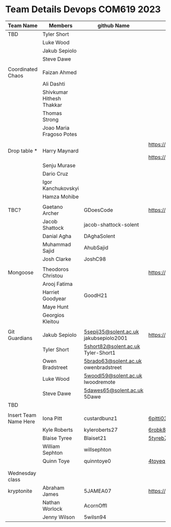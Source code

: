 # Team Details Devops COM619 2023           


    
| Team Name   | Members     | github Name  | shared repo | shared project | on line app |
| ----------- | ----------- | ------------ | ----------- | -------------- | ----------- |
| TBD         | Tyler Short |              |             |                |             |
|             | Luke Wood   |              |             |                |             |
|             | Jakub Sepiolo |              |             |                |             |
|             | Steve Dawe  |              |             |                |             |
|             |             |              |             |                |             |
| Coordinated Chaos        | Faizan Ahmed  |              |             |                |             |
|             | Ali Dashti     |              |             |                |             |
|             | Shivkumar Hithesh Thakkar  |              |             |                |             |
|             | Thomas Strong   |              |             |                |             |
|             | Joao Maria Fragoso Potes   |              |             |                |             |
|             |             |              |             |                |             |
| Drop table * |  Harry Maynard |              |  https://github.com/jrykns/not-a-virus-map <BR><BR>  https://github.com/jrykns/not-a-virus-map/wiki | https://github.com/users/jrykns/projects/1       |   https://com619-devops.uksouth.cloudapp.azure.com           |
|             |  Senju Murase   |              |             |                |             |
|             |  Dario Cruz  |              |             |                |             |
|             |  Igor Kanchukovskyi       |              |             |                |             |
|             | Hamza Mohibe |              |             |                |             |
|             |             |              |             |                |             |
| TBC?        | Gaetano Archer | GDoesCode     |  https://github.com/GDoesCode/COM619DevOpsGroupWork   | https://github.com/users/GDoesCode/projects/1    |             |
|             | Jacob Shattock | jacob-shattock-solent  |             |                |             |
|             | Danial Agha | DAghaSolent       |             |                |             |
|             | Muhammad Sajid | AhubSajid       |             |                |             |
|             | Josh Clarke | JoshC98         |             |                |             |
|          |             |              |             |                |             |
| Mongoose | Theodoros Christou  |  |  https://github.com/GoodH21/DevOps-Group           |                | http://com619-mongeese.uksouth.cloudapp.azure.com:3000            |
|          |Arooj Fatima |              |             |                |             |
|          |Harriet Goodyear | GoodH21             |             |                |             |
|          |Maye Hunt |              |             |                |             |
|          |Georgios Kleitou |              |             |                |             |
|          |             |              |             |                |             |
| Git Guardians |Jakub Sepiolo | 5sepij35@solent.ac.uk <BR> jakubsepiolo2001 |  https://github.com/jakubsepiolo2001/COM619-AE1/           |  https://github.com/users/jakubsepiolo2001/projects/1              |             |
|          |  Tyler Short | 5short82@solent.ac.uk <BR> Tyler-Short1 |             |                |             |
|          |  Owen Bradstreet | 5brado63@solent.ac.uk <BR> owenbradstreet |             |                |             |
|          |  Luke Wood | 5woodl59@solent.ac.uk <BR> lwoodremote |             |                |             |
|          |  Steve Dawe | 5dawes65@solent.ac.uk <BR> 5Dawe |             |                |             |
| TBD         |             |              |             |                |             |
|         |             |              |             |                |             |
| Insert Team Name Here         | Iona Pitt   |  custardbunz1  |  6pitti03@solant.ac.uk           |                |             |
|         |  Kyle Roberts           |  kyleroberts27      |  6robk81@solent.ac.uk           |  https://github/willsephton/devops      |             |
|          | Blaise Tyree     |  Blaiset21            |  5tyreb73@solent.ac.uk           |                |             |
|         | William Sephton   | willsephton             |             |                |             |
|          | Quinn  Toye      | quinntoye0             |   4toyeq57@solent.ac.uk          |                |             |
|         |             |              |             |                |             |
|          |             |              |             |                |             |
| Wednesday class         |             |              |             |                |             |
| kryptonite  | Abraham James |   5JAMEA07 |  https://github.com/ArconOffl/COM619-Assignment1   |  https://github.com/users/ArconOffl/projects/2    |   http://ntworlock.uksouth.cloudapp.azure.com:8080/          |
|             | Nathan Worlock  | AcornOffl |             |                |             |
|             | Jenny Wilson | 5wilsn94     |             |                |             |

